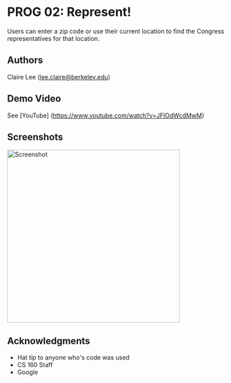 # PROG 02: Represent!

Users can enter a zip code or use their current location to find the Congress representatives for that location. 

## Authors

Claire Lee ([lee.claire@berkeley.edu](mailto:lee.claire@berkeley.edu))

## Demo Video

See [YouTube] (https://www.youtube.com/watch?v=JFIOdWcdMwM)

## Screenshots

<img src="screenshots/main.png" height="400" alt="Screenshot"/>

## Acknowledgments

* Hat tip to anyone who's code was used
* CS 160 Staff
* Google
